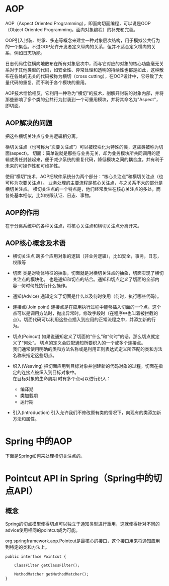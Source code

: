 # AOP

AOP（Aspect Oriented Programming），即面向切面编程，可以说是OOP（Object Oriented Programming，面向对象编程）的补充和完善。

OOP引入封装、继承、多态等概念来建立一种对象层次结构，用于模拟公共行为的一个集合。不过OOP允许开发者定义纵向的关系，但并不适合定义横向的关系，例如日志功能。

日志代码往往横向地散布在所有对象层次中，而与它对应的对象的核心功能毫无关系对于其他类型的代码，如安全性、异常处理和透明的持续性也都是如此，这种散布在各处的无关的代码被称为横切（cross cutting），在OOP设计中，它导致了大量代码的重复，而不利于各个模块的重用。

AOP技术恰恰相反，它利用一种称为"横切"的技术，剖解开封装的对象内部，并将那些影响了多个类的公共行为封装到一个可重用模块，并将其命名为"Aspect"，即切面。

## AOP解决的问题
把这些横切关注点与业务逻辑相分离。


横切关注点（也可称为“次要关注点”）可以被模块化为特殊的类，这些类被称为切面(aspect)。
切面：简单说就是那些与业务无关，却为业务模块所共同调用的逻辑或责任封装起来，便于减少系统的重复代码，降低模块之间的耦合度，并有利于未来的可操作性和可维护性。


使用"横切"技术，AOP把软件系统分为两个部分：“核心关注点”和横切关注点（也可称为次要关注点）。
业务处理的主要流程是核心关注点，与之关系不大的部分是横切关注点。
横切关注点的一个特点是，他们经常发生在核心关注点的多处，而各处基本相似，比如权限认证、日志、事物。

## AOP的作用
在于分离系统中的各种关注点，将核心关注点和横切关注点分离开来。

## AOP核心概念及术语

* 横切关注点
跨多个应用对象的逻辑（非业务逻辑），比如安全，事务，日志，权限等
* 切面 
类是对物体特征的抽象，切面就是对横切关注点的抽象，切面实现了横切关注点的模块化。
也是通知和切点的结合。通知和切点定义了切面的全部内容--何时何处执行什么操作。
* 通知(Advice)
通知定义了切面是什么以及何时使用（何时，执行哪些代码）。
* 连接点(Join point)
连接点是在应用执行过程中能够插入切面的一个点。这个点可以是调用方法时，抛出异常时，修改字段时（在程序中也叫着被拦截的点）。切面代码可以利用这些点插入到应用的正常流程之中，并添加新的行为。
* 切点(Poincut)
如果说通知定义了切面的“什么”和“何时”的话，那么切点就定义了“何处”。
切点的定义会匹配通知所要织入的一个或多个连接点。  
我们通常使用明确的类和方法名称或是利用正则表达式定义所匹配的类和方法名称来指定这些切点。
* 织入(Weaving)
把切面应用到目标对象并创建新的代码对象的过程。切面在指定的连接点被织入到目标对象中。  
在目标对象的生命周期 时有多个点可以进行织入：
	* 编译期 
	* 类加载期
	* 运行期

* 引入(Introduction)
引入允许我们不修改原有类的情况下，向现有的类添加新方法和属性。



# Spring 中的AOP
下面是Spring如何来处理横切关注点的。
# Pointcut API in Spring（Spring中的切点API）

## 概念

Spring的切点模型使得切点可以独立于通知类型进行重用，这就使得针对不同的advice使用相同的pointcut成为可能。

org.springframework.aop.Pointcut是最核心的接口，这个接口用来将通知应用到特定的类和方法上。
```
public interface Pointcut {

	ClassFilter getClassFilter();

	MethodMatcher getMethodMatcher();
}
```




